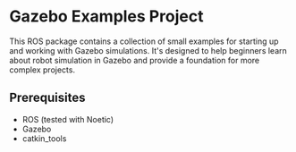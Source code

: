 # Gazebo Examples Project

This ROS package contains a collection of small examples for starting up and working with Gazebo simulations. It's designed to help beginners learn about robot simulation in Gazebo and provide a foundation for more complex projects.

## Prerequisites

- ROS (tested with Noetic)
- Gazebo
- catkin_tools
